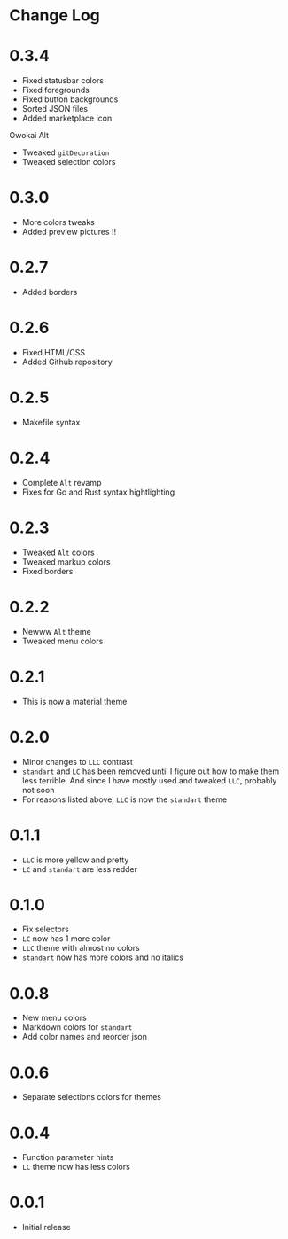 # Change Log

# 0.3.4

- Fixed statusbar colors
- Fixed foregrounds
- Fixed button backgrounds
- Sorted JSON files
- Added marketplace icon

Owokai Alt
- Tweaked `gitDecoration`
- Tweaked selection colors

# 0.3.0

- More colors tweaks
- Added preview pictures !!

# 0.2.7

- Added borders

# 0.2.6

- Fixed HTML/CSS
- Added Github repository

# 0.2.5

- Makefile syntax

# 0.2.4

- Complete `Alt` revamp
- Fixes for Go and Rust syntax hightlighting

# 0.2.3

- Tweaked `Alt` colors
- Tweaked markup colors
- Fixed borders

# 0.2.2

- Newww `Alt` theme
- Tweaked menu colors

# 0.2.1

- This is now a material theme

# 0.2.0

- Minor changes to `LLC` contrast
- `standart` and `LC` has been removed until I figure out how to make them less terrible. And since I have mostly used and tweaked `LLC`, probably not soon
- For reasons listed above, `LLC` is now the `standart` theme

# 0.1.1

- `LLC` is  more yellow and pretty
- `LC` and `standart` are less redder

# 0.1.0

- Fix selectors
- `LC` now has 1 more color
- `LLC` theme with almost no colors
- `standart` now has more colors and no italics

# 0.0.8

- New menu colors
- Markdown colors for `standart`
- Add color names and reorder json

# 0.0.6
- Separate selections colors for themes

# 0.0.4
- Function parameter hints
- `LC` theme now has less colors

# 0.0.1
- Initial release
